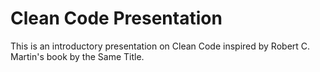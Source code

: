 # Clean Code Presentation
This is an introductory presentation on Clean Code inspired by Robert C. Martin's book by the Same Title.
